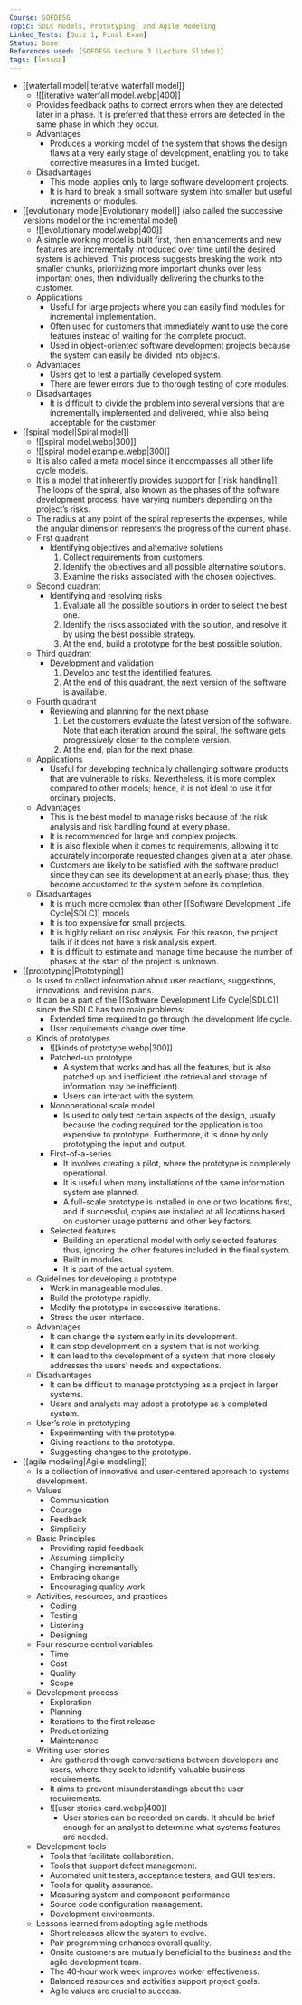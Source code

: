 ```yaml
---
Course: SOFDESG
Topic: SDLC Models, Prototyping, and Agile Modeling
Linked_Tests: [Quiz 1, Final Exam]
Status: Done
References used: [SOFDESG Lecture 3 (Lecture Slides)]
tags: [lesson]
---
```


- [[waterfall model|Iterative waterfall model]]
	- ![[iterative waterfall model.webp|400]]
	- Provides feedback paths to correct errors when they are detected later in a phase. It is preferred that these errors are detected in the same phase in which they occur.
	- Advantages
		- Produces a working model of the system that shows the design flaws at a very early stage of development, enabling you to take corrective measures in a limited budget.
	- Disadvantages
		- This model applies only to large software development projects.
		- It is hard to break a small software system into smaller but useful increments or modules.
- [[evolutionary model|Evolutionary model]] (also called the successive versions model or the incremental model)
	- ![[evolutionary model.webp|400]]
	- A simple working model is built first, then enhancements and new features are incrementally introduced over time until the desired system is achieved. This process suggests breaking the work into smaller chunks, prioritizing more important chunks over less important ones, then individually delivering the chunks to the customer.
	- Applications
		- Useful for large projects where you can easily find modules for incremental implementation.
		- Often used for customers that immediately want to use the core features instead of waiting for the complete product.
		- Used in object-oriented software development projects because the system can easily be divided into objects.
	- Advantages
		- Users get to test a partially developed system.
		- There are fewer errors due to thorough testing of core modules.
	- Disadvantages
		- It is difficult to divide the problem into several versions that are incrementally implemented and delivered, while also being acceptable for the customer.
- [[spiral model|Spiral model]]
	- ![[spiral model.webp|300]]
	- ![[spiral model example.webp|300]]
	- It is also called a meta model since it encompasses all other life cycle models.
	- It is a model that inherently provides support for [[risk handling]]. The loops of the spiral, also known as the phases of the software development process, have varying numbers depending on the project’s risks.
	- The radius at any point of the spiral represents the expenses, while the angular dimension represents the progress of the current phase.
	- First quadrant
		- Identifying objectives and alternative solutions
			1. Collect requirements from customers.
			2. Identify the objectives and all possible alternative solutions.
			3. Examine the risks associated with the chosen objectives.
	- Second quadrant
		- Identifying and resolving risks
			1. Evaluate all the possible solutions in order to select the best one.
			2. Identify the risks associated with the solution, and resolve it by using the best possible strategy.
			3. At the end, build a prototype for the best possible solution.
	- Third quadrant
		- Development and validation
			1. Develop and test the identified features.
			2. At the end of this quadrant, the next version of the software is available.
	- Fourth quadrant
		- Reviewing and planning for the next phase
			1. Let the customers evaluate the latest version of the software. Note that each iteration around the spiral, the software gets progressively closer to the complete version.
			2. At the end, plan for the next phase.
	- Applications
		- Useful for developing technically challenging software products that are vulnerable to risks. Nevertheless, it is more complex compared to other models; hence, it is not ideal to use it for ordinary projects.
	- Advantages
		- This is the best model to manage risks because of the risk analysis and risk handling found at every phase.
		- It is recommended for large and complex projects.
		- It is also flexible when it comes to requirements, allowing it to accurately incorporate requested changes given at a later phase.
		- Customers are likely to be satisfied with the software product since they can see its development at an early phase; thus, they become accustomed to the system before its completion.
	- Disadvantages
		- It is much more complex than other [[Software Development Life Cycle|SDLC]] models
		- It is too expensive for small projects.
		- It is highly reliant on risk analysis. For this reason, the project fails if it does not have a risk analysis expert.
		- It is difficult to estimate and manage time because the number of phases at the start of the project is unknown.
- [[prototyping|Prototyping]]
	- Is used to collect information about user reactions, suggestions, innovations, and revision plans.
	- It can be a part of the [[Software Development Life Cycle|SDLC]] since the SDLC has two main problems:
		- Extended time required to go through the development life cycle.
		- User requirements change over time.
	- Kinds of prototypes
		- ![[kinds of prototype.webp|300]]
		- Patched-up prototype
			- A system that works and has all the features, but is also patched up and inefficient (the retrieval and storage of information may be inefficient).
			- Users can interact with the system.
		- Nonoperational scale model
			- Is used to only test certain aspects of the design, usually because the coding required for the application is too expensive to prototype. Furthermore, it is done by only prototyping the input and output.
		- First-of-a-series
			- It involves creating a pilot, where the prototype is completely operational.
			- It is useful when many installations of the same information system are planned.
			- A full-scale prototype is installed in one or two locations first, and if successful, copies are installed at all locations based on customer usage patterns and other key factors.
		- Selected features
			- Building an operational model with only selected features; thus, ignoring the other features included in the final system.
			- Built in modules.
			- It is part of the actual system.
	- Guidelines for developing a prototype
		- Work in manageable modules.
		- Build the prototype rapidly.
		- Modify the prototype in successive iterations.
		- Stress the user interface.
	- Advantages
		- It can change the system early in its development.
		- It can stop development on a system that is not working.
		- It can lead to the development of a system that more closely addresses the users’ needs and expectations.
	- Disadvantages
		- It can be difficult to manage prototyping as a project in larger systems.
		- Users and analysts may adopt a prototype as a completed system.
	- User’s role in prototyping
		- Experimenting with the prototype.
		- Giving reactions to the prototype.
		- Suggesting changes to the prototype.
- [[agile modeling|Agile modeling]]
	- Is a collection of innovative and user-centered approach to systems development.
	- Values
		- Communication
		- Courage
		- Feedback
		- Simplicity
	- Basic Principles
		- Providing rapid feedback
		- Assuming simplicity
		- Changing incrementally
		- Embracing change
		- Encouraging quality work
	- Activities, resources, and practices
		- Coding
		- Testing
		- Listening
		- Designing
	- Four resource control variables
		- Time
		- Cost
		- Quality
		- Scope
	- Development process
		- Exploration
		- Planning
		- Iterations to the first release
		- Productionizing
		- Maintenance
	- Writing user stories
		- Are gathered through conversations between developers and users, where they seek to identify valuable business requirements.
		- It aims to prevent misunderstandings about the user requirements.
		- ![[user stories card.webp|400]]
			- User stories can be recorded on cards. It should be brief enough for an analyst to determine what systems features are needed.
	- Development tools
		- Tools that facilitate collaboration.
		- Tools that support defect management.
		- Automated unit testers, acceptance testers, and GUI testers.
		- Tools for quality assurance.
		- Measuring system and component performance.
		- Source code configuration management.
		- Development environments.
	- Lessons learned from adopting agile methods
		- Short releases allow the system to evolve.
		- Pair programming enhances overall quality.
		- Onsite customers are mutually beneficial to the business and the agile development team.
		- The 40-hour work week improves worker effectiveness.
		- Balanced resources and activities support project goals.
		- Agile values are crucial to success.
